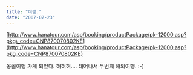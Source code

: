 ```yaml
---
title: "여행."
date: "2007-07-23"
---
```


[http://www.hanatour.com/asp/booking/productPackage/pk-12000.asp?pkg\_code=CNP870070802KE](http://www.hanatour.com/asp/booking/productPackage/pk-12000.asp?pkg_code=CNP870070802KE)

몽골여행 가게 되었다. 허허허.... 태어나서 두번째 해외여행. :-)
